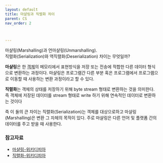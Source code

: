 ```yaml
---
layout: default
title: 마샬링과 직렬화 차이
parent: CS
nav_order: 2



---
```




마샬링(Marshalling)과 언마샬링(Unmarshalling).  
직렬화(Serialization)와 역직렬화(Deserialization) 차이는 무엇일까?



**마샬링**은 한 [객체](https://ko.wikipedia.org/wiki/객체_(컴퓨터_과학))의 메모리에서 표현방식을 저장 또는 전송에 적합한 다른 데이터 형식으로 변환하는 과정이다. 마샬링은 프로그램간 다른 부분 혹은 프로그램에서 프로그램으로 이동할 때 사용하는 변환 과정이라고 할 수 있다.

**직렬화**는 객체의 상태를 저장하기 위해 byte stream 형태로 변환하는 것을 의미한다.   
즉 객체에 저장된 데이터를 stream 형태로 write 하기 위해 연속적인 데이터로 변환하는 것이다

즉 이 둘의 큰 차이는 직렬화(Serialization)는 객체를 대상으로하고 마샬링(Marshalling)은 변환 그 자체의 목적이 있다. 주로 마샬링은 다른 언어 및 플랫폼 간의 데이터를 주고 받을 때 사용한다.



### 참고자료

- [마샬링-위키디피아](https://ko.wikipedia.org/wiki/마샬링_(컴퓨터_과학))
- [직렬화-위키디피아](https://ko.wikipedia.org/wiki/직렬화)